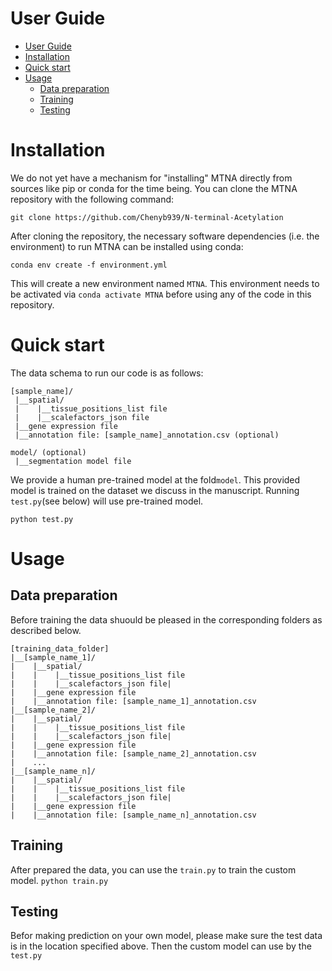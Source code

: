 
# User Guide 
- [User Guide](#user-guide)
- [Installation](#installation)
- [Quick start](#quick-start)
- [Usage](#usage)
  - [Data preparation](#data-preparation)
  - [Training](#training)
  - [Testing](#testing)

# Installation
We do not yet have a mechanism for "installing" MTNA directly from sources like pip or conda for the time being. You can clone the MTNA repository with the following command:

```git clone https://github.com/Chenyb939/N-terminal-Acetylation```

After cloning the repository, the necessary software dependencies (i.e. the environment) to run MTNA can be installed using conda:

```conda env create -f environment.yml```

This will create a new environment named `MTNA`. This environment needs to be activated via `conda activate MTNA` before using any of the code in this repository.

# Quick start

The data schema to run our code is as follows: 
```
[sample_name]/
 |__spatial/
 |    |__tissue_positions_list file
 |    |__scalefactors_json file
 |__gene expression file
 |__annotation file: [sample_name]_annotation.csv (optional)

model/ (optional)
 |__segmentation model file 
```

We provide a human pre-trained model at the fold`model`. This provided model is trained on the dataset we discuss in the manuscript. Running `test.py`(see below) will use pre-trained model. 
```
python test.py
```

# Usage
## Data preparation
Before training the data shuould be pleased in the corresponding folders as described below.

```
[training_data_folder]
|__[sample_name_1]/
|    |__spatial/
|    |    |__tissue_positions_list file
|    |    |__scalefactors_json file|
|    |__gene expression file
|    |__annotation file: [sample_name_1]_annotation.csv
|__[sample_name_2]/
|    |__spatial/
|    |    |__tissue_positions_list file
|    |    |__scalefactors_json file|
|    |__gene expression file
|    |__annotation file: [sample_name_2]_annotation.csv
|    ...
|__[sample_name_n]/
|    |__spatial/
|    |    |__tissue_positions_list file
|    |    |__scalefactors_json file|
|    |__gene expression file
|    |__annotation file: [sample_name_n]_annotation.csv 
```
## Training
After prepared the data,  you can use the `train.py` to train  the custom model. 
```python train.py```
## Testing
Befor making prediction on your own model, please make sure the test data is in the location specified above. Then the custom model can use by the `test.py`
